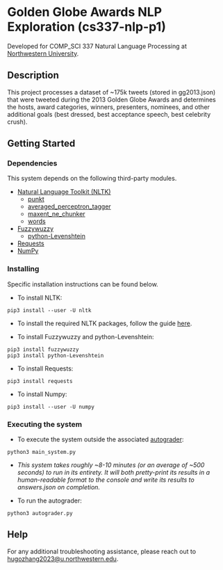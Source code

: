 # Golden Globe Awards NLP Exploration (cs337-nlp-p1)

Developed for COMP_SCI 337 Natural Language Processing at [Northwestern University](https://www.northwestern.edu/).

## Description

This project processes a dataset of ~175k tweets (stored in gg2013.json) that were tweeted during the 2013 Golden Globe Awards and determines the hosts, award categories, winners, presenters, nominees, and other additional goals (best dressed, best acceptance speech, best celebrity crush).

## Getting Started

### Dependencies

This system depends on the following third-party modules.
* [Natural Language Toolkit (NLTK)](https://www.nltk.org/install.html)
    * [punkt](https://www.nltk.org/_modules/nltk/tokenize/punkt.html)
    * [averaged_perceptron_tagger](https://www.nltk.org/_modules/nltk/tag/perceptron.html)
    * [maxent_ne_chunker](https://www.nltk.org/_modules/nltk/chunk.html)
    * [words](https://www.nltk.org/book/ch02.html)
* [Fuzzywuzzy](https://pypi.org/project/fuzzywuzzy/)
    * [python-Levenshtein](https://github.com/ztane/python-Levenshtein/)
* [Requests](https://pypi.org/project/requests/)
* [NumPy](https://numpy.org/)

### Installing

Specific installation instructions can be found below.
* To install NLTK:
```
pip3 install --user -U nltk
```

* To install the required NLTK packages, follow the guide [here](https://www.nltk.org/data.html).

* To install Fuzzywuzzy and python-Levenshtein:
```
pip3 install fuzzywuzzy
pip3 install python-Levenshtein
```

* To install Requests:
```
pip3 install requests
```

* To install Numpy:
```
pip3 install --user -U numpy
```

### Executing the system

* To execute the system outside the associated [autograder](https://github.com/milara/gg-project-master/blob/master/autograder.py):

```
python3 main_system.py
```

* *This system takes roughly ~8-10 minutes (or an average of ~500 seconds) to run in its entirety. It will both pretty-print its results in a human-readable format to the console and write its results to answers.json on completion.*

* To run the autograder:
```
python3 autograder.py
```

## Help

For any additional troubleshooting assistance, please reach out to [hugozhang2023@u.northwestern.edu](mailto:hugozhang2023@u.northwestern.edu).